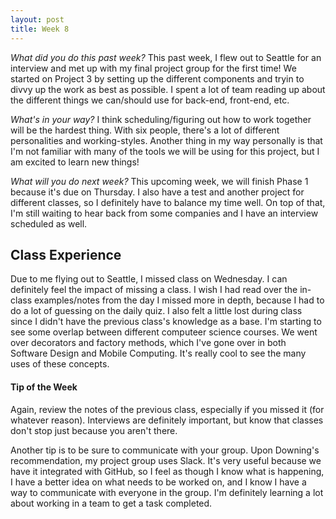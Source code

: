 ```yaml
---
layout: post
title: Week 8
---
```


_What did you do this past week?_ This past week, I flew out to Seattle for an interview and met up with my final project group for the first time! We started on Project 3 by setting up the different components and tryin to divvy up the work as best as possible. I spent a lot of team reading up about the different things we can/should use for back-end, front-end, etc.

_What's in your way?_ I think scheduling/figuring out how to work together will be the hardest thing. With six people, there's a lot of different personalities and working-styles. Another thing in my way personally is that I'm not familiar with many of the tools we will be using for this project, but I am excited to learn new things!

_What will you do next week?_ This upcoming week, we will finish Phase 1 because it's due on Thursday. I also have a test and another project for different classes, so I definitely have to balance my time well. On top of that, I'm still waiting to hear back from some companies and I have an interview scheduled as well.


## Class Experience
Due to me flying out to Seattle, I missed class on Wednesday. I can definitely feel the impact of missing a class. I wish I had read over the in-class examples/notes from the day I missed more in depth, because I had to do a lot of guessing on the daily quiz. I also felt a little lost during class since I didn't have the previous class's knowledge as a base. I'm starting to see some overlap between different computeer science courses. We went over decorators and factory methods, which I've gone over in both Software Design and Mobile Computing. It's really cool to see the many uses of these concepts.

#### Tip of the Week
Again, review the notes of the previous class, especially if you missed it (for whatever reason). Interviews are definitely important, but know that classes don't stop just because you aren't there.

Another tip is to be sure to communicate with your group. Upon Downing's recommendation, my project group uses Slack. It's very useful because we have it integrated with GitHub, so I feel as though I know what is happening, I have a better idea on what needs to be worked on, and I know I have a way to communicate with everyone in the group. I'm definitely learning a lot about working in a team to get a task completed.
